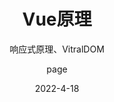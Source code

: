 ---
layout:     post
title:      Vue原理
subtitle:   响应式原理、VitralDOM
date:       2022-4-18
author:     page
header-img: img/home-bg-art.jpg
catalog: true
tags:
    - vue
---